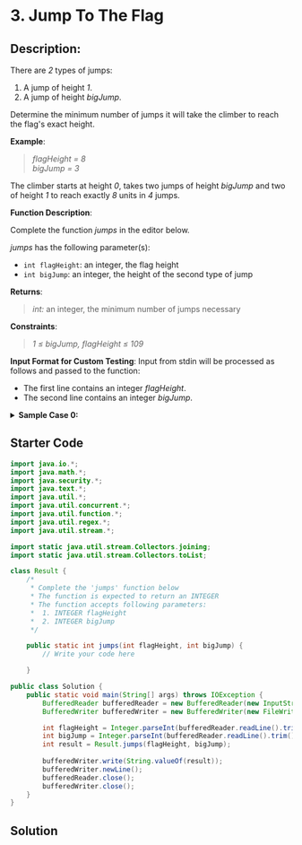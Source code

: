 # 3. Jump To The Flag
## Description:
There are _2_ types of jumps:
1. A jump of height _1_.
2. A jump of height _bigJump_.

Determine the minimum number of jumps it will take the climber to reach the flag's exact height.

**Example**:
>_flagHeight = 8_</br>
>_bigJump = 3_

The climber starts at height _0_, takes two jumps of height _bigJump_ and two of height _1_ to reach exactly _8_ units in _4_ jumps.

**Function Description**:

Complete the function _jumps_ in the editor below.

_jumps_ has the following parameter(s):
- `int flagHeight`:  an integer, the flag height
- `int bigJump`: an integer, the height of the second type of jump

**Returns**:
>_int:_ an integer, the minimum number of jumps necessary

**Constraints**:
> _1 ≤ bigJump, flagHeight ≤ 109_

**Input Format for Custom Testing**:
Input from stdin will be processed as follows and passed to the function:
- The first line contains an integer _flagHeight_.
- The second line contains an integer _bigJump_.

<details>
<summary><b>Sample Case 0:</b></summary><br/>

**Sample Input**:
| STDIN   |      Function      |
| ----------- | -------------------- |
| 3             |  flagHeight = 3 |
| 1             |  bigJump = 1    |


**Sample Output**:
```output
3
```

**Explanation**:
>The climber can only jump _1_ unit or _bigJump_ units. With _bigJump = 1_, the climber can only make _1_-unit jumps. It will take _3_ jumps to reach the flag. Sample Case 1

**Sample Input**:
```
STDIN     Function
---
3      →  flagHeight = 3
2      →  bigJump = 2
```

**Sample Output**:
```
2
```
**Explanation**:
>The climber will jump _bigJump = 2_ units and then _1_ unit to reach the flag with _2_ jumps. Sample Case 2

**Sample Input**:
```
STDIN     Function

---

3      →  flagHeight = 3
3      →  bigJump = 3
```

**Sample Output**:
>1

**Explanation**:
> The climber will make _1_ jump _bigJump = 3_ units up the wall to reach the flag.
</details>


## Starter Code
```java
import java.io.*;
import java.math.*;
import java.security.*;
import java.text.*;
import java.util.*;
import java.util.concurrent.*;
import java.util.function.*;
import java.util.regex.*;
import java.util.stream.*;

import static java.util.stream.Collectors.joining;
import static java.util.stream.Collectors.toList;

class Result {
    /*
     * Complete the 'jumps' function below
     * The function is expected to return an INTEGER
     * The function accepts following parameters:
     *  1. INTEGER flagHeight
     *  2. INTEGER bigJump
     */

    public static int jumps(int flagHeight, int bigJump) {
        // Write your code here

    }

public class Solution {
    public static void main(String[] args) throws IOException {
        BufferedReader bufferedReader = new BufferedReader(new InputStreamReader(System.in));
        BufferedWriter bufferedWriter = new BufferedWriter(new FileWriter(System.getenv("OUTPUT_PATH")));

        int flagHeight = Integer.parseInt(bufferedReader.readLine().trim());
        int bigJump = Integer.parseInt(bufferedReader.readLine().trim());
        int result = Result.jumps(flagHeight, bigJump);
        
        bufferedWriter.write(String.valueOf(result));
        bufferedWriter.newLine();
        bufferedReader.close();
        bufferedWriter.close();
    }
}
```
</details>

## Solution

